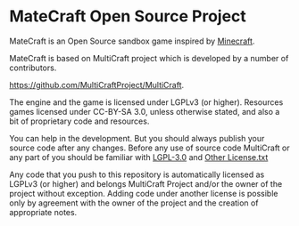 MateCraft Open Source Project
========

MateCraft is an Open Source sandbox game inspired by [Minecraft](https://minecraft.net/).

MateCraft is based on MultiCraft project which is developed by a number of contributors.

https://github.com/MultiCraftProject/MultiCraft.

The engine and the game is licensed under LGPLv3 (or higher). Resources games licensed under CC-BY-SA 3.0, unless otherwise stated, and also a bit of proprietary code and resources.

You can help in the development. But you should always publish your source code after any changes.
Before any use of source code MultiCraft or any part of you should be familiar with [LGPL-3.0](doc/LGPL-3.0.md) and [Other License.txt](doc/Other%20License.md)

Any code that you push to this repository is automatically licensed as LGPLv3 (or higher) and belongs MultiCraft Project and/or the owner of the project without exception.
Adding code under another license is possible only by agreement with the owner of the project and the creation of appropriate notes.
